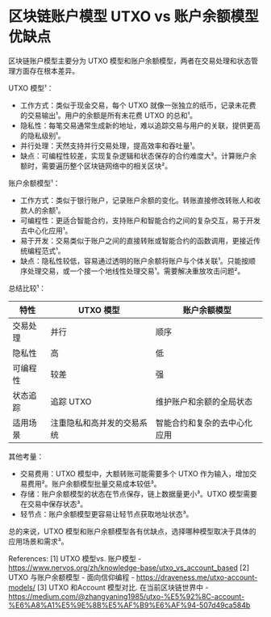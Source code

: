 # 区块链账户模型 UTXO vs 账户余额模型优缺点
区块链账户模型主要分为 UTXO 模型和账户余额模型，两者在交易处理和状态管理方面存在根本差异。

UTXO 模型¹：
*   工作方式：类似于现金交易，每个 UTXO 就像一张独立的纸币，记录未花费的交易输出¹。用户的余额是所有未花费 UTXO 的总和¹。
*   隐私性：每笔交易通常生成新的地址，难以追踪交易与用户的关联，提供更高的隐私级别¹。
*   并行处理：天然支持并行交易处理，提高效率和吞吐量¹。
*   缺点：可编程性较差，实现复杂逻辑和状态保存的合约难度大²。计算账户余额时，需要遍历整个区块链网络中的相关区块²。

账户余额模型¹：
*   工作方式：类似于银行账户，记录账户余额的变化。转账直接修改转账人和收款人的余额¹。
*   可编程性：更适合智能合约，支持账户和智能合约之间的复杂交互，易于开发去中心化应用¹。
*   易于开发：交易类似于账户之间的直接转账或智能合约的函数调用，更接近传统编程范式¹。
*   缺点：隐私性较低，容易通过透明的账户余额将账户与个体关联¹。只能按顺序处理交易，或一个接一个地线性处理交易¹。需要解决重放攻击问题²。

总结比较¹：

| 特性     | UTXO 模型                                      | 账户余额模型                                   |
| -------- | --------------------------------------------- | ---------------------------------------------- |
| 交易处理 | 并行                                          | 顺序                                           |
| 隐私性   | 高                                            | 低                                             |
| 可编程性 | 较差                                          | 强                                             |
| 状态追踪 | 追踪 UTXO                                     | 维护账户和余额的全局状态                         |
| 适用场景 | 注重隐私和高并发的交易系统                     | 智能合约和复杂的去中心化应用                       |

其他考量：

*   交易费用：UTXO 模型中，大额转账可能需要多个 UTXO 作为输入，增加交易费用²。账户余额模型批量交易成本较低³。
*   存储：账户余额模型的状态在节点保存，链上数据量更小³。UTXO 模型需要在交易中保存状态³。
*   轻节点：账户余额模型更容易让轻节点获取地址状态³。

总的来说，UTXO 模型和账户余额模型各有优缺点，选择哪种模型取决于具体的应用场景和需求³。

References:
[1] UTXO 模型vs. 账户模型 - https://www.nervos.org/zh/knowledge-base/utxo_vs_account_based
[2] UTXO 与账户余额模型 - 面向信仰编程 - https://draveness.me/utxo-account-models/
[3] UTXO 和Account 模型对比. 在当前区块链世界中 - https://medium.com/@zhangyaning1985/utxo-%E5%92%8C-account-%E6%A8%A1%E5%9E%8B%E5%AF%B9%E6%AF%94-507d49ca584b
